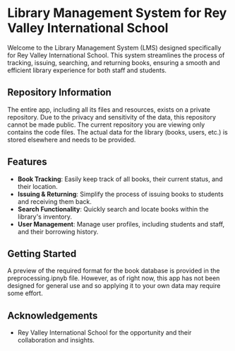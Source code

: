 # Library Management System for Rey Valley International School

Welcome to the Library Management System (LMS) designed specifically for Rey Valley International School. This system streamlines the process of tracking, issuing, searching, and returning books, ensuring a smooth and efficient library experience for both staff and students.

## Repository Information

The entire app, including all its files and resources, exists on a private repository. Due to the privacy and sensitivity of the data, this repository cannot be made public. The current repository you are viewing only contains the code files. The actual data for the library (books, users, etc.) is stored elsewhere and needs to be provided.

## Features

- **Book Tracking**: Easily keep track of all books, their current status, and their location.
- **Issuing & Returning**: Simplify the process of issuing books to students and receiving them back.
- **Search Functionality**: Quickly search and locate books within the library's inventory.
- **User Management**: Manage user profiles, including students and staff, and their borrowing history.

## Getting Started

A preview of the required format for the book database is provided in the preprocessing.ipnyb file. However, as of right now, this app has not been designed for general use and so applying it to your own data may require some effort. 


## Acknowledgements
- Rey Valley International School for the opportunity and their collaboration and insights.
